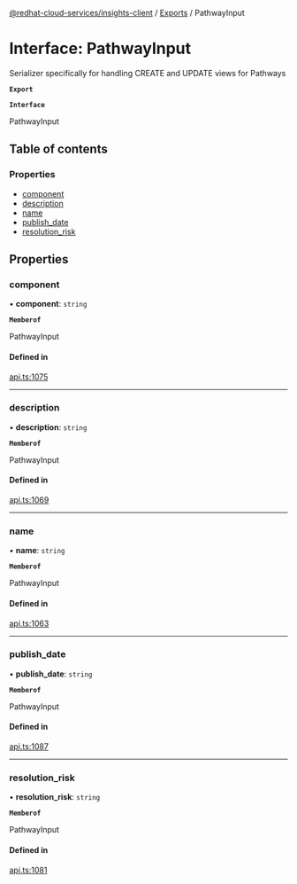 [@redhat-cloud-services/insights-client](../README.md) / [Exports](../modules.md) / PathwayInput

# Interface: PathwayInput

Serializer specifically for handling CREATE and UPDATE views for Pathways

**`Export`**

**`Interface`**

PathwayInput

## Table of contents

### Properties

- [component](PathwayInput.md#component)
- [description](PathwayInput.md#description)
- [name](PathwayInput.md#name)
- [publish\_date](PathwayInput.md#publish_date)
- [resolution\_risk](PathwayInput.md#resolution_risk)

## Properties

### component

• **component**: `string`

**`Memberof`**

PathwayInput

#### Defined in

[api.ts:1075](https://github.com/mkholjuraev/javascript-clients/blob/master/packages/insights/api.ts#L1075)

___

### description

• **description**: `string`

**`Memberof`**

PathwayInput

#### Defined in

[api.ts:1069](https://github.com/mkholjuraev/javascript-clients/blob/master/packages/insights/api.ts#L1069)

___

### name

• **name**: `string`

**`Memberof`**

PathwayInput

#### Defined in

[api.ts:1063](https://github.com/mkholjuraev/javascript-clients/blob/master/packages/insights/api.ts#L1063)

___

### publish\_date

• **publish\_date**: `string`

**`Memberof`**

PathwayInput

#### Defined in

[api.ts:1087](https://github.com/mkholjuraev/javascript-clients/blob/master/packages/insights/api.ts#L1087)

___

### resolution\_risk

• **resolution\_risk**: `string`

**`Memberof`**

PathwayInput

#### Defined in

[api.ts:1081](https://github.com/mkholjuraev/javascript-clients/blob/master/packages/insights/api.ts#L1081)
